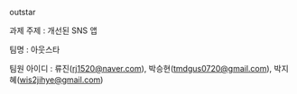 outstar

과제 주제 : 개선된 SNS 앱

팀명 : 아웃스타

팀원 아이디 : 류진(rj1520@naver.com), 박승현(tmdgus0720@gmail.com), 박지혜(wis2jihye@gmail.com)
